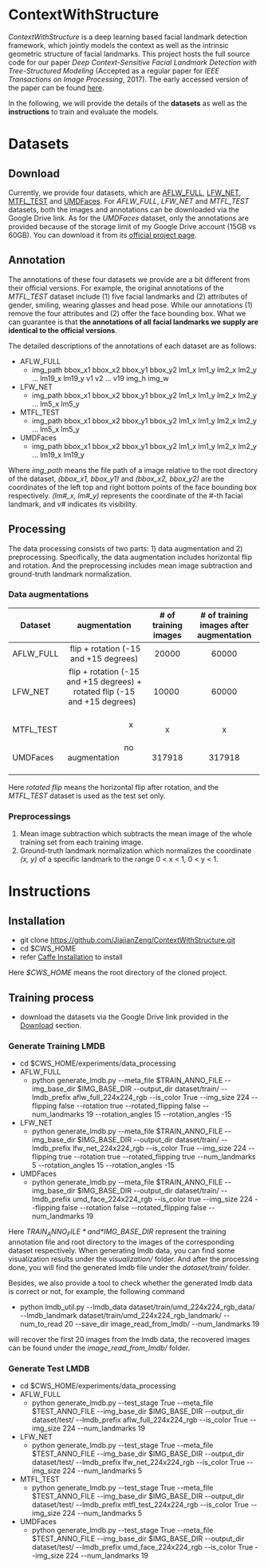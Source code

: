 # ContextWithStructure
*ContextWithStructure* is a deep learning based facial landmark detection framework, which jointly models the context as well as the intrinsic geometric structure of facial landmarks. This project hosts the full source code for our paper *Deep Context-Sensitive Facial Landmark Detection with Tree-Structured Modeling* (Accepted as a regular paper for *IEEE Transactions on Image Processing*, 2017). The early accessed version of the paper can be found [here](http://ieeexplore.ieee.org/document/8219746/).

In the following, we will provide the details of the **datasets** as well as the **instructions** to train and evaluate the models.

# Datasets
## <a name="download"></a>Download
Currently, we provide four datasets, which are [AFLW_FULL](https://drive.google.com/open?id=1KntIVs2VfhJb3T2zj36Iptqwi-csoEMi), [LFW_NET](https://drive.google.com/open?id=1WJ1ZxJsj4hhIshYRKdVJnNCYQMZodPwe), [MTFL_TEST](https://drive.google.com/open?id=195YLR6aUVcmZiW8kFTk6g18sZsD1qdUk) and [UMDFaces](https://drive.google.com/open?id=1aB-lVsBvjIIlD4sTLrRH3sVLpB_GJUjV). For *AFLW_FULL*, *LFW_NET* and *MTFL_TEST* datasets, both the images and annotations can be downloaded via the Google Drive link. As for the *UMDFaces* dataset, only the annotations are provided because of the storage limit of my Google Drive account (15GB vs 60GB). You can download it from its [official project page](http://www.umdfaces.io/). 

## Annotation
The annotations of these four datasets we provide are a bit different from their official versions. For example, the original annotations of the *MTFL_TEST* dataset include (1) five facial landmarks and (2) attributes of gender, smiling, wearing glasses and head pose. While our annotations (1) remove the four attributes and (2) offer the face bounding box. What we can guarantee is that **the annotations of all facial landmarks we supply are identical to the official versions**. 

The detailed descriptions of the annotations of each dataset are as follows:
* AFLW_FULL
  * img_path bbox_x1 bbox_x2 bbox_y1 bbox_y2 lm1_x lm1_y lm2_x lm2_y ... lm19_x lm19_y v1 v2 ... v19 img_h img_w
* LFW_NET
  * img_path bbox_x1 bbox_x2 bbox_y1 bbox_y2 lm1_x lm1_y lm2_x lm2_y ... lm5_x lm5_y
* MTFL_TEST
  * img_path bbox_x1 bbox_x2 bbox_y1 bbox_y2 lm1_x lm1_y lm2_x lm2_y ... lm5_x lm5_y
* UMDFaces
  * img_path bbox_x1 bbox_x2 bbox_y1 bbox_y2 lm1_x lm1_y lm2_x lm2_y ... lm19_x lm19_y
  
Where *img_path* means the file path of a image relative to the root directory of the dataset, *(bbox_x1, bbox_y1)* and *(bbox_x2, bbox_y2)* are the coordinates of the left top and right bottom points of the face bounding box respectively. *(lm#_x, lm#_y)* represents the coordinate of the #-th facial landmark, and *v#* indicates its visibility. 

## Processing
The data processing consists of two parts: 1) data augmentation and 2) preprocessing. Specifically, the data augmentation includes horizontal flip and rotation. And the preprocessing includes mean image subtraction and ground-truth landmark normalization. 

### Data augmentations

| Dataset | augmentation | # of training images | # of training images after augmentation |
| ------- | :----------: | :------------------: | :-------------------------------------: |
| AFLW_FULL | flip + rotation (-15 and +15 degrees)                                              | 20000 | 60000 |
|  LFW_NET  | flip + rotation (-15 and +15 degrees) + rotated flip (-15 and +15 degrees)           | 10000 | 60000 | 
| MTFL_TEST |                               x                                                  |   x   |   x   |
| UMDFaces  |                        no augmentation                                           | 317918| 317918|       

Here *rotated flip* means the horizontal flip after rotation, and the *MTFL_TEST* dataset is used as the test set only. 

### Preprocessings
1. Mean image subtraction which subtracts the mean image of the whole training set from each training image.
2. Ground-truth landmark normalization which normalizes the coordinate *(x, y)* of a specific landmark to the range 0 < x < 1, 0 < y < 1.

# Instructions
## Installation
- git clone https://github.com/JiajianZeng/ContextWithStructure.git
- cd $CWS_HOME
- refer [Caffe Installation](http://caffe.berkeleyvision.org/installation.html) to install

Here *$CWS_HOME* means the root directory of the cloned project.
## Training process
- download the datasets via the Google Drive link provided in the [Download](#download) section.
### Generate Training LMDB
- cd $CWS_HOME/experiments/data_processing
- AFLW_FULL
  - python generate_lmdb.py --meta_file $TRAIN_ANNO_FILE --img_base_dir $IMG_BASE_DIR --output_dir dataset/train/ --lmdb_prefix aflw_full_224x224_rgb --is_color True --img_size 224 --flipping false --rotation true --rotated_flipping false --num_landmarks 19 --rotation_angles 15 --rotation_angles -15
- LFW_NET
  - python generate_lmdb.py --meta_file $TRAIN_ANNO_FILE --img_base_dir $IMG_BASE_DIR --output_dir dataset/train/ --lmdb_prefix lfw_net_224x224_rgb --is_color True --img_size 224 --flipping true --rotation true --rotated_flipping true --num_landmarks 5 --rotation_angles 15 --rotation_angles -15
- UMDFaces
  - python generate_lmdb.py --meta_file $TRAIN_ANNO_FILE --img_base_dir $IMG_BASE_DIR --output_dir dataset/train/ --lmdb_prefix umd_face_224x224_rgb --is_color true --img_size 224 --flipping false --rotation false --rotated_flipping false --num_landmarks 19

Here *$TRAIN_ANNO_FILE* and *$IMG_BASE_DIR* represent the training annotation file and root directory to the images of the corresponding dataset respectively. When generating lmdb data, you can find some visualization results under the *visualization/* folder. And after the processing done, you will find the generated lmdb file under the *dataset/train/* folder. 

Besides, we also provide a tool to check whether the generated lmdb data is correct or not, for example, the following command
- python lmdb_util.py --lmdb_data dataset/train/umd_224x224_rgb_data/ --lmdb_landmark dataset/train/umd_224x224_rgb_landmark/ --num_to_read 20 --save_dir image_read_from_lmdb/ --num_landmarks 19

will recover the first 20 images from the lmdb data, the recovered images can be found under the *image_read_from_lmdb/* folder.
### Generate Test LMDB
- cd $CWS_HOME/experiments/data_processing
- AFLW_FULL
  - python generate_lmdb.py --test_stage True --meta_file $TEST_ANNO_FILE --img_base_dir $IMG_BASE_DIR --output_dir dataset/test/ --lmdb_prefix aflw_full_224x224_rgb --is_color True --img_size 224 --num_landmarks 19
- LFW_NET
  - python generate_lmdb.py --test_stage True --meta_file $TEST_ANNO_FILE --img_base_dir $IMG_BASE_DIR --output_dir dataset/test/ --lmdb_prefix lfw_net_224x224_rgb --is_color True --img_size 224 --num_landmarks 5
- MTFL_TEST
  - python generate_lmdb.py --test_stage True --meta_file $TEST_ANNO_FILE --img_base_dir $IMG_BASE_DIR --output_dir dataset/test/ --lmdb_prefix mtfl_test_224x224_rgb --is_color True --img_size 224 --num_landmarks 5
- UMDFaces
  - python generate_lmdb.py --test_stage True --meta_file $TEST_ANNO_FILE --img_base_dir $IMG_BASE_DIR --output_dir dataset/test/ --lmdb_prefix umd_face_224x224_rgb --is_color True --img_size 224 --num_landmarks 19
